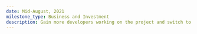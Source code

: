 ```yaml
---
date: Mid-August, 2021
milestone_type: Business and Investment
description: Gain more developers working on the project and switch to better APIs (paid versions for better efficiency), and refine algorithms.
---
```


